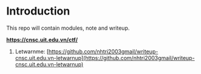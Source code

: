 # Introduction

This repo will contain modules, note and writeup.

**https://cnsc.uit.edu.vn/ctf/**

1. Letwarnme: [https://github.com/nhtri2003gmail/writeup-cnsc.uit.edu.vn-letwarnup](https://github.com/nhtri2003gmail/writeup-cnsc.uit.edu.vn-letwarnup)
